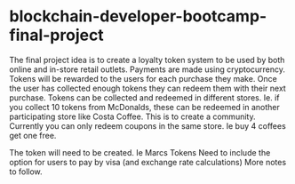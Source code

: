 # blockchain-developer-bootcamp-final-project

The final project idea is to create a loyalty token system to be used by both online and in-store retail outlets. 
Payments are made using cryptocurrency.
Tokens will be rewarded to the users for each purchase they make.
Once the user has collected enough tokens they can redeem them with their next purchase. 
Tokens can be collected and redeemed in different stores. Ie. if you collect 10 tokens from McDonalds, these can be redeemed in another participating store like Costa Coffee. This is to create a community.
Currently you can only redeem coupons in the same store. Ie buy 4 coffees get one free.

The token will need to be created. Ie Marcs Tokens 
Need to include the option for users to pay by visa (and exchange rate calculations)
More notes to follow.


